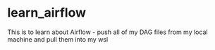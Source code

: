 # learn_airflow
This is to learn about Airflow - push all of my DAG files from my local machine and pull them into my wsl
